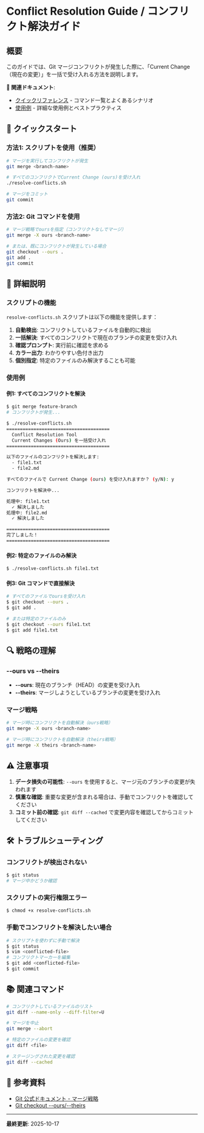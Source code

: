 # Conflict Resolution Guide / コンフリクト解決ガイド

## 概要

このガイドでは、Git マージコンフリクトが発生した際に、「Current Change（現在の変更）」を一括で受け入れる方法を説明します。

**📄 関連ドキュメント**:
- [クイックリファレンス](./QUICK_REFERENCE.md) - コマンド一覧とよくあるシナリオ
- [使用例](./CONFLICT_RESOLUTION_EXAMPLES.md) - 詳細な使用例とベストプラクティス

## 🚀 クイックスタート

### 方法1: スクリプトを使用（推奨）

```bash
# マージを実行してコンフリクトが発生
git merge <branch-name>

# すべてのコンフリクトでCurrent Change (ours)を受け入れ
./resolve-conflicts.sh

# マージをコミット
git commit
```

### 方法2: Git コマンドを使用

```bash
# マージ戦略でoursを指定（コンフリクトなしでマージ）
git merge -X ours <branch-name>

# または、既にコンフリクトが発生している場合
git checkout --ours .
git add .
git commit
```

## 📖 詳細説明

### スクリプトの機能

`resolve-conflicts.sh` スクリプトは以下の機能を提供します：

1. **自動検出**: コンフリクトしているファイルを自動的に検出
2. **一括解決**: すべてのコンフリクトで現在のブランチの変更を受け入れ
3. **確認プロンプト**: 実行前に確認を求める
4. **カラー出力**: わかりやすい色付き出力
5. **個別指定**: 特定のファイルのみ解決することも可能

### 使用例

#### 例1: すべてのコンフリクトを解決

```bash
$ git merge feature-branch
# コンフリクトが発生...

$ ./resolve-conflicts.sh
======================================
  Conflict Resolution Tool
  Current Changes (Ours) を一括受け入れ
======================================

以下のファイルのコンフリクトを解決します:
  - file1.txt
  - file2.md

すべてのファイルで Current Change (ours) を受け入れますか？ (y/N): y

コンフリクトを解決中...

処理中: file1.txt
  ✓ 解決しました
処理中: file2.md
  ✓ 解決しました

======================================
完了しました！
======================================
```

#### 例2: 特定のファイルのみ解決

```bash
$ ./resolve-conflicts.sh file1.txt
```

#### 例3: Git コマンドで直接解決

```bash
# すべてのファイルでoursを受け入れ
$ git checkout --ours .
$ git add .

# または特定のファイルのみ
$ git checkout --ours file1.txt
$ git add file1.txt
```

## 🔍 戦略の理解

### --ours vs --theirs

- **--ours**: 現在のブランチ（HEAD）の変更を受け入れ
- **--theirs**: マージしようとしているブランチの変更を受け入れ

### マージ戦略

```bash
# マージ時にコンフリクトを自動解決（ours戦略）
git merge -X ours <branch-name>

# マージ時にコンフリクトを自動解決（theirs戦略）  
git merge -X theirs <branch-name>
```

## ⚠️ 注意事項

1. **データ損失の可能性**: `--ours` を使用すると、マージ元のブランチの変更が失われます
2. **慎重な確認**: 重要な変更が含まれる場合は、手動でコンフリクトを確認してください
3. **コミット前の確認**: `git diff --cached` で変更内容を確認してからコミットしてください

## 🛠️ トラブルシューティング

### コンフリクトが検出されない

```bash
$ git status
# マージ中かどうか確認
```

### スクリプトの実行権限エラー

```bash
$ chmod +x resolve-conflicts.sh
```

### 手動でコンフリクトを解決したい場合

```bash
# スクリプトを使わずに手動で解決
$ git status
$ vim <conflicted-file>
# コンフリクトマーカーを編集
$ git add <conflicted-file>
$ git commit
```

## 📚 関連コマンド

```bash
# コンフリクトしているファイルのリスト
git diff --name-only --diff-filter=U

# マージを中止
git merge --abort

# 特定のファイルの変更を確認
git diff <file>

# ステージングされた変更を確認
git diff --cached
```

## 🔗 参考資料

- [Git 公式ドキュメント - マージ戦略](https://git-scm.com/docs/merge-strategies)
- [Git checkout --ours/--theirs](https://git-scm.com/docs/git-checkout#Documentation/git-checkout.txt---ours)

---

**最終更新**: 2025-10-17
